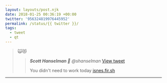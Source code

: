 ```yaml
---
layout: layouts/post.njk
date: 2018-01-25 00:36:19 +00:00
twitter: '956324819976445952'
permalink: /status/{{ twitter }}/
tags: 
  - tweet
  - qt
---
```


> 🙀😻 
> 
> > <cite>**Scott Hanselman 🌮** @shanselman</cite> [View tweet](https://twitter.com/shanselman/status/956231462889562112)
> > 
> > You didn't need to work today [jsnes.fir.sh](https://jsnes.fir.sh)

---
